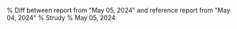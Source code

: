 % Diff between report from "May 05, 2024" and reference report from "May 04, 2024"
% Strudy
% May 05, 2024


